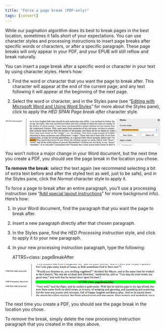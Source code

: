 ```yaml
---
title: "Force a page break (PDF-only)"
tags: [convert]
---
```

 
<html><body><section data-type="chapter" class="hsecchapter" data-hederis-type="hsecchapter" id="force-page-break" data-pi-attrs="id: force-page-break; data-tags: convert;" role="doc-chapter" data-tags="convert" data-author-name=" " data-book-title=" " title="Force a page break (PDF-only)"><p class="hblkp" data-hederis-type="hblkp" id="piielhZgh">While our pagination algorithm does its best to break pages in the best location, sometimes it falls short of your expectations. You can use character styles and processing instructions to insert page breaks after specific words or characters, or after a specific paragraph. These page breaks will only appear in your PDF, and your EPUB will still reflow and break naturally.</p><section class="hwprsubsection" data-hederis-type="hwprsubsection" id="pJispWQXK" data-type="subsection" title="Subsection 1"><p class="hblkp" data-hederis-type="hblkp" id="pnd5QiR0E">You can insert a page break after a specific word or character in your text by using character styles. Here&#8217;s how:</p><ol class="hwprnumlist" data-hederis-type="hwprnumlist" id="pdcL0X4dr"><li class="hblkoli" data-hederis-type="hblkoli" id="liEOHLCent"><p class="hblkoli" data-hederis-type="hblklip" id="p2H9aFrXQ">Find the word or character that you want the page to break after. This character will appear at the end of the current page, and any text following it will appear at the beginning of the next page.</p></li><li class="hblkoli" data-hederis-type="hblkoli" id="ligNLXhrJR"><p class="hblkoli" data-hederis-type="hblklip" id="pmk1Da9tD">Select the word or character, and in the Styles pane (see &#8220;<a href="{% link _docs/fine-tune-styles.md %}" data-hederis-type="hspana" id="pnW29iddg"><span class="Hyperlink" data-hederis-type="hspnspan" id="pJ6S20eir">Editing with Microsoft Word and Using Word Styles</span></a>&#8221; for more about the Styles pane), click to apply the <em data-hederis-type="hspanem" id="pRYAJWvPx">HED SPAN <em class="hspanem" data-hederis-type="hspanem" id="pmRCqkmqR">Page break after </em></em>character style<em class="hspanem" data-hederis-type="hspanem" id="pBFezxZqm">.</em></p></li></ol><img data-hederis-type="hblkimg" class="hblkimg" id="p9oYQ8ire" src="/images/forcecharbr.png" data-img-src="/images/forcecharbr.png"/><p class="hblkp" data-hederis-type="hblkp" id="p6QD9x2vT">You won&#8217;t notice a major change in your Word document, but the next time you create a PDF, you should see the page break in the location you chose.</p><p class="hblkp" data-hederis-type="hblkp" id="porN0ECBm"><strong data-hederis-type="hspanstrong" id="pD5RV4Ah4">To remove the break</strong>: select the text again (we recommend selecting a bit of extra text before and after the styled text as well, just to be safe), and in the Styles pane, click the <em class="hspanem" data-hederis-type="hspanem" id="pOKA4FVUq">Normal</em> character style to apply it.</p></section><section class="hwprsubsection" data-hederis-type="hwprsubsection" id="pqRUd3yf8" data-type="subsection" title="Subsection 2"><p class="hblkp" data-hederis-type="hblkp" id="pYEpqJS89">To force a page to break after an entire paragraph, you&#8217;ll use a processing instruction (see &#8220;<a href="{% link _docs/custom-design.md %}" data-hederis-type="hspana" id="pGlDlPaF8"><span class="Hyperlink" data-hederis-type="hspnspan" id="plYBpLWmZ">Add special layout instructions</span></a>&#8221; for more background info). Here&#8217;s how:</p><ol class="hwprnumlist" data-hederis-type="hwprnumlist" id="pvgCCkhWn"><li class="hblkoli" data-hederis-type="hblkoli" id="liWYnR0p6p"><p class="hblkoli" data-hederis-type="hblklip" id="pwpEmEkG7">In your Word document, find the paragraph that you want the page to break after.</p></li><li class="hblkoli" data-hederis-type="hblkoli" id="li4zAebf69"><p class="hblkoli" data-hederis-type="hblklip" id="p3PladKFL">Insert a new paragraph directly after that chosen paragraph.</p></li><li class="hblkoli" data-hederis-type="hblkoli" id="lislpi3wJq"><p class="hblkoli" data-hederis-type="hblklip" id="piGXIccj2">In the Styles pane, find the <em class="hspanem" data-hederis-type="hspanem" id="pmVof6b0c">HED Processing instruction</em> style, and click to apply it to your new paragraph.</p></li><li class="hblkoli" data-hederis-type="hblkoli" id="liWDciik1x"><p class="hblkoli" data-hederis-type="hblklip" id="pgWjk6djJ">In your new processing instruction paragraph, type the following:</p><div class="hwprliteral" data-hederis-type="hwprliteral" id="phwQp1cEF" data-type="programlisting" role="doc-example"><p class="hblkp" data-hederis-type="hblkp" id="p3ovUcrOJ">ATTRS=class: pageBreakAfter</p></div></li></ol><img data-hederis-type="hblkimg" class="hblkimg" id="piBpmmL0H" src="/images/forcebr.png" data-img-src="/images/forcebr.png"/><p class="hblkp" data-hederis-type="hblkp" id="pM7Bb9NiA">The next time you create a PDF, you should see the page break in the location you chose.</p><p class="hblkp" data-hederis-type="hblkp" id="pBPQP5q38">To remove the break, simply delete the new processing instruction paragraph that you created in the steps above.</p></section></section></body></html>
